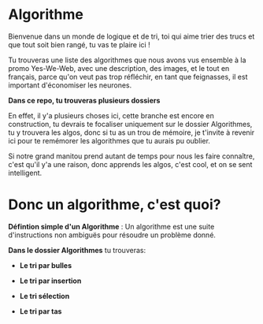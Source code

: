 # Algorithme

Bienvenue dans un monde de logique et de tri, toi qui aime trier des trucs et que tout soit bien rangé, tu vas te plaire ici !

Tu trouveras une liste des algorithmes que nous avons vus ensemble à la promo Yes-We-Web, avec une description, des images, et le tout en français, parce qu'on veut pas trop réfléchir, en tant que feignasses, il est important d'économiser les neurones.

**Dans ce repo, tu trouveras plusieurs dossiers**

En effet, il y'a plusieurs choses ici, cette branche est encore en construction, tu devrais te focaliser uniquement sur le dossier Algorithmes, tu y trouvera les algos, donc si tu as un trou de mémoire, je t'invite à revenir ici pour te remémorer les algorithmes que tu aurais pu oublier.

Si notre grand manitou prend autant de temps pour nous les faire connaître, c'est qu'il y'a une raison, donc apprends les algos, c'est cool, et on se sent intelligent.

# Donc un algorithme, c'est quoi?

**Défintion simple d'un Algorithme** : Un algorithme est une suite d'instructions non ambiguës pour résoudre un problème donné.

**Dans le dossier Algorithmes** tu trouveras:

* **Le tri par bulles**

* **Le tri par insertion**

* **Le tri sélection**

* **Le tri par tas**